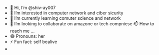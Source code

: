 - 👋 Hi, I’m @shiv-ay007
- 👀 I’m interested in computer network and ciber sicurity
- 🌱 I’m currently learning comuter science and network
- 💞️ I’m looking to collaborate on amazone or tech compniese 📫 How to reach me ...
- 😄 Pronouns: her
- ⚡ Fun fact: self bealive
- 

<!---
shiv-ay007/shiv-ay007 is a ✨ special ✨ repository because its `README.md` (this file) appears on your GitHub profile.
You can click the Preview link to take a look at your changes.
--->
